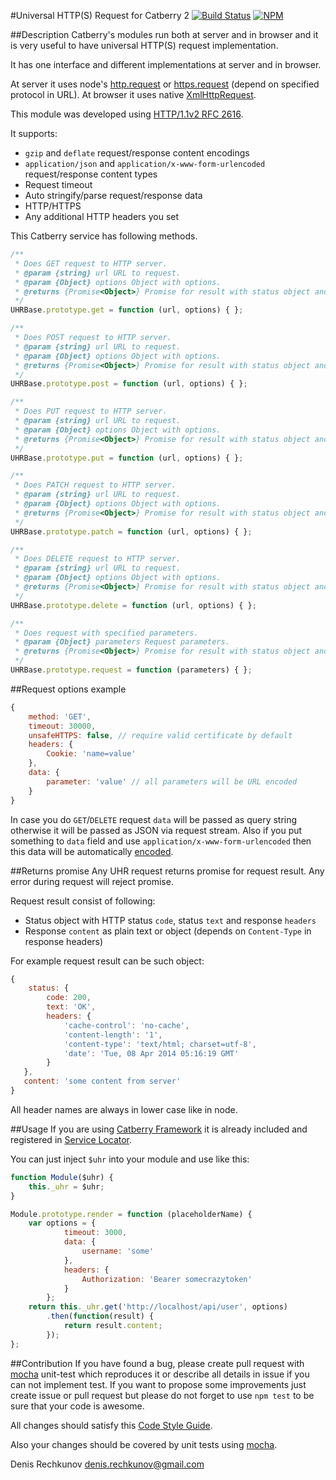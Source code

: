 #Universal HTTP(S) Request for Catberry 2 [![Build Status](https://travis-ci.org/catberry/catberry-uhr.png?branch=master)](https://travis-ci.org/catberry/catberry-uhr)
[![NPM](https://nodei.co/npm/catberry-uhr.png)](https://nodei.co/npm/catberry-uhr/)

##Description
Catberry's modules run both at server and in browser and it is very useful to 
have universal HTTP(S) request implementation.

It has one interface and different implementations at server and in browser.

At server it uses node's [http.request](http://nodejs.org/api/http.html#http_event_request) 
or [https.request](http://nodejs.org/api/https.html#https_https_request_options_callback)
(depend on specified protocol in URL).
At browser it uses native [XmlHttpRequest](https://developer.mozilla.org/ru/docs/Web/API/XMLHttpRequest).

This module was developed using [HTTP/1.1v2 RFC 2616](http://www.w3.org/Protocols/rfc2616).

It supports:

 * `gzip` and `deflate` request/response content encodings
 * `application/json` and `application/x-www-form-urlencoded` 
 request/response content types
 * Request timeout
 * Auto stringify/parse request/response data
 * HTTP/HTTPS
 * Any additional HTTP headers you set

This Catberry service has following methods.

```javascript
/**
 * Does GET request to HTTP server.
 * @param {string} url URL to request.
 * @param {Object} options Object with options.
 * @returns {Promise<Object>} Promise for result with status object and content.
 */
UHRBase.prototype.get = function (url, options) { };

/**
 * Does POST request to HTTP server.
 * @param {string} url URL to request.
 * @param {Object} options Object with options.
 * @returns {Promise<Object>} Promise for result with status object and content.
 */
UHRBase.prototype.post = function (url, options) { };

/**
 * Does PUT request to HTTP server.
 * @param {string} url URL to request.
 * @param {Object} options Object with options.
 * @returns {Promise<Object>} Promise for result with status object and content.
 */
UHRBase.prototype.put = function (url, options) { };

/**
 * Does PATCH request to HTTP server.
 * @param {string} url URL to request.
 * @param {Object} options Object with options.
 * @returns {Promise<Object>} Promise for result with status object and content.
 */
UHRBase.prototype.patch = function (url, options) { };

/**
 * Does DELETE request to HTTP server.
 * @param {string} url URL to request.
 * @param {Object} options Object with options.
 * @returns {Promise<Object>} Promise for result with status object and content.
 */
UHRBase.prototype.delete = function (url, options) { };

/**
 * Does request with specified parameters.
 * @param {Object} parameters Request parameters.
 * @returns {Promise<Object>} Promise for result with status object and content.
 */
UHRBase.prototype.request = function (parameters) { };
```

##Request options example

```javascript
{
	method: 'GET',
	timeout: 30000,
	unsafeHTTPS: false, // require valid certificate by default
	headers: {
		Cookie: 'name=value'
	},
	data: {
		parameter: 'value' // all parameters will be URL encoded
	}
}
```

In case you do `GET`/`DELETE` request `data` will be passed as query string 
otherwise it will be passed as JSON via request stream. Also if you put
something to `data` field and use `application/x-www-form-urlencoded` then this
data will be automatically [encoded](https://developer.mozilla.org/en-US/docs/Web/JavaScript/Reference/Global_Objects/encodeURIComponent).

##Returns promise
Any UHR request returns promise for request result. Any error during request
will reject promise.

Request result consist of following:

* Status object with HTTP status `code`, status `text` and response `headers`
* Response `content` as plain text or object 
(depends on `Content-Type` in response headers)

For example request result can be such object:

```javascript
{
	status: {
		code: 200,
		text: 'OK',
		headers: {
			'cache-control': 'no-cache',
			'content-length': '1',
			'content-type': 'text/html; charset=utf-8',
			'date': 'Tue, 08 Apr 2014 05:16:19 GMT'
		}
   },
   content: 'some content from server'
}
```

All header names are always in lower case like in node.

##Usage
If you are using [Catberry Framework](https://github.com/catberry/catberry)
it is already included and registered in [Service Locator](https://github.com/catberry/catberry/blob/master/docs/services/service-locator.md).

You can just inject `$uhr` into your module and use like this:

```javascript
function Module($uhr) {
	this._uhr = $uhr;
}

Module.prototype.render = function (placeholderName) {
	var options = {
			timeout: 3000,
			data: {
				username: 'some'
			},
			headers: {
				Authorization: 'Bearer somecrazytoken'
			}
		};
	return this._uhr.get('http://localhost/api/user', options)
		.then(function(result) {
			return result.content;
		});
};
```

##Contribution
If you have found a bug, please create pull request with [mocha](https://www.npmjs.org/package/mocha) 
unit-test which reproduces it or describe all details in issue if you can not 
implement test. If you want to propose some improvements just create issue or 
pull request but please do not forget to use `npm test` to be sure that your 
code is awesome.

All changes should satisfy this [Code Style Guide](https://github.com/catberry/catberry/blob/master/docs/code-style-guide.md).

Also your changes should be covered by unit tests using [mocha](https://www.npmjs.org/package/mocha).

Denis Rechkunov <denis.rechkunov@gmail.com>
